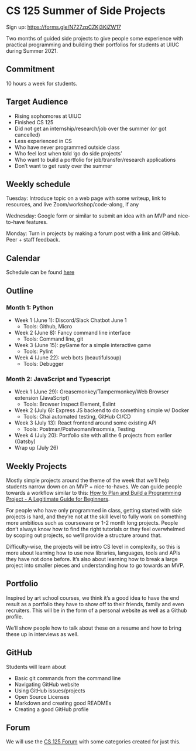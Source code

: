 # CS 125 Summer of Side Projects

Sign up: https://forms.gle/N727zpCZKj3KiZW17

Two months of guided side projects to give people some experience with practical programming and building their portfolios for students at UIUC during Summer 2021.

## Commitment 

10 hours a week for students. 

## Target Audience

* Rising sophomores at UIUC 
* Finished CS 125 
* Did not get an internship/research/job over the summer (or got cancelled)
* Less experienced in CS
* Who have never programmed outside class 
* Who feel lost when told ‘go do side projects’
* Who want to build a portfolio for job/transfer/research applications
* Don’t want to get rusty over the summer

## Weekly schedule

Tuesday: Introduce topic on a web page with some writeup, link to resources, and live Zoom/workshop/code-along, if any

Wednesday: Google form or similar to submit an idea with an MVP and nice-to-have features.

Monday: Turn in projects by making a forum post with a link and GitHub. Peer + staff feedback.

## Calendar 
Schedule can be found [here](https://calendar.google.com/calendar/u/0/embed?height=600&wkst=1&bgcolor=%23ffffff&ctz=America/Chicago&src=Y19zcHVhdHZnb3Zwa3Z0ZWx1aXM3MzBicGJyY0Bncm91cC5jYWxlbmRhci5nb29nbGUuY29t&color=%234285F4)

## Outline

### Month 1: Python

* Week 1 (June 1): Discord/Slack Chatbot June 1
  * Tools: Github, Micro
* Week 2 (June 8): Fancy command line interface
  * Tools: Command line, git
* Week 3 (June 15): pyGame for a simple interactive game
  * Tools: Pylint
* Week 4 (June 22): web bots (beautifulsoup)
  * Tools: Debugger

### Month 2: JavaScript and Typescript
* Week 1 (June 29): Greasemonkey/Tampermonkey/Web Browser extension (JavaScript)
  * Tools: Browser Inspect Element, Eslint
* Week 2 (July 6): Express JS backend to do something simple w/ Docker
  * Tools: Chai automated testing, GitHub CI/CD
* Week 3 (July 13): React frontend around some existing API
  * Tools: Postman/Postwoman/Insomnia, Testing
* Week 4 (July 20): Portfolio site with all the 6 projects from earlier (Gatsby)
* Wrap up (July 26)

## Weekly Projects
Mostly simple projects around the theme of the week that we’ll help students narrow down on an MVP + nice-to-haves. We can guide people towards a workflow similar to this: [How to Plan and Build a Programming Project - A Legitimate Guide for Beginners](https://peterlunch.com/how-to-plan-and-build-a-programming-project/).

For people who have only programmed in class, getting started with side projects is hard, and they’re not at the skill level to fully work on something more ambitious such as courseware or 1-2 month long projects. People don’t always know how to find the right tutorials or they feel overwhelmed by scoping out projects, so we’ll provide a structure around that.

Difficulty-wise, the projects will be intro CS level in complexity, so this is more about learning how to use new libraries, languages, tools and APIs they have not done before. It’s also about learning how to break a large project into smaller pieces and understanding how to go towards an MVP.

## Portfolio
Inspired by art school courses, we think it’s a good idea to have the end result as a portfolio they have to show off to their friends, family and even recruiters. This will be in the form of a personal website as well as a Github profile. 

We’ll show people how to talk about these on a resume and how to bring these up in interviews as well.

## GitHub

Students will learn about
* Basic git commands from the command line
* Navigating GitHub website
* Using GitHub issues/projects
* Open Source Licenses
* Markdown and creating good READMEs
* Creating a good GitHub profile

## Forum

We will use the [CS 125 Forum](https://cs125-forum.cs.illinois.edu/) with some categories created for just this.
